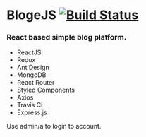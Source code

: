 # BlogeJS [![Build Status](https://travis-ci.org/KamilDwo/BlogeJS.svg?branch=master)](https://travis-ci.org/KamilDwo/BlogeJS)

### React based simple blog platform.

* ReactJS
* Redux
* Ant Design
* MongoDB
* React Router
* Styled Components
* Axios
* Travis Ci
* Express.js

Use admin/a to login to account.
